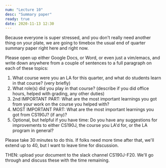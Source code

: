 ```yaml
---
num: "Lecture 10"
desc: "Summary paper"
ready: true
date: 2020-11-13 12:30
---
```


Because everyone is super stressed, and you don't really need another thing on your plate, we are going to timebox the usual end of quarter summary paper 
right here and right now.

Please open up either Google Docs, or Word, or even just a vim/emacs, and write down anywhere from a couple of sentences to a full paragraph on each of these topics:

1. What course were you an LA for this quarter, and what do students learn in that course? (very briefly)
2. What role(s) did you play in that course?  (describe if you did office hours, helped with grading, any other duties)
3. 2nd IMPORTANT PART: What are the most important learnings you got from your work on the course you helped with?
4. MOST IMPORTANT PART: What are the most important learnings you got from CS190J? (if any)?
5. Optional, but helpful if you have time: Do you have any suggestions for improvements to either CS190J, the course you LA'd for, or the LA program in general?

Please take 30 minutes to do this.   If folks need more time after that, we'll extend up to 40, but I want to leave time for discussion.

THEN: upload your document to the slack channel CS190J-F20.   We'll go through and discuss these with the time remaining.

